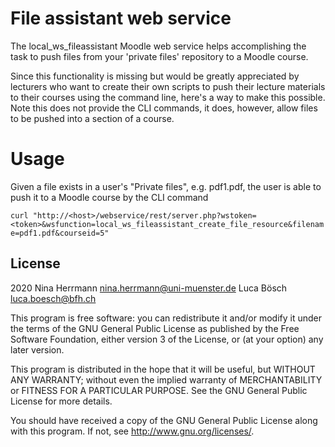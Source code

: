 # File assistant web service #

The local_ws_fileassistant Moodle web service helps accomplishing the task to push files from your 'private files' repository to a
Moodle course.

Since this functionality is missing but would be greatly appreciated by lecturers who want to create their own scripts to push their
lecture materials to their courses using the command line, here's a way to make this possible. Note this does not provide the
CLI commands, it does, however, allow files to be pushed into a section of a course.

# Usage #

Given a file exists in a user's "Private files", e.g. pdf1.pdf, the user is able to push it to a Moodle course by the CLI command

`curl "http://<host>/webservice/rest/server.php?wstoken=<token>&wsfunction=local_ws_fileassistant_create_file_resource&filename=pdf1.pdf&courseid=5"`

## License ##

2020 Nina Herrmann <nina.herrmann@uni-muenster.de> Luca Bösch <luca.boesch@bfh.ch>

This program is free software: you can redistribute it and/or modify it under
the terms of the GNU General Public License as published by the Free Software
Foundation, either version 3 of the License, or (at your option) any later
version.

This program is distributed in the hope that it will be useful, but WITHOUT ANY
WARRANTY; without even the implied warranty of MERCHANTABILITY or FITNESS FOR A
PARTICULAR PURPOSE.  See the GNU General Public License for more details.

You should have received a copy of the GNU General Public License along with
this program.  If not, see <http://www.gnu.org/licenses/>.
